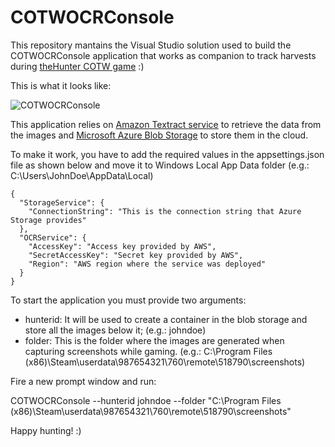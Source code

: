 # COTWOCRConsole
This repository mantains the Visual Studio solution used to build the COTWOCRConsole application that works as companion to track harvests during [theHunter COTW game](http://callofthewild.thehunter.com/en) :)

This is what it looks like:

![COTWOCRConsole](https://cdn.discordapp.com/attachments/414084461706215424/662368677387305025/unknown.png)

This application relies on [Amazon Textract service](https://aws.amazon.com/textract/) to retrieve the data from the images and [Microsoft Azure Blob Storage](https://docs.microsoft.com/en-us/azure/storage/blobs/storage-blobs-introduction) to store them in the cloud.

To make it work, you have to add the required values in the appsettings.json file as shown below and move it to Windows Local App Data folder (e.g.: C:\Users\JohnDoe\AppData\Local)

```
{
  "StorageService": {
    "ConnectionString": "This is the connection string that Azure Storage provides"
  },
  "OCRService": {
    "AccessKey": "Access key provided by AWS",
    "SecretAccessKey": "Secret key provided by AWS",
    "Region": "AWS region where the service was deployed"
  }
}
```

To start the application you must provide two arguments:

- hunterid: It will be used to create a container in the blob storage and store all the images below it; (e.g.: johndoe)
- folder: This is the folder where the images are generated when capturing screenshots while gaming. (e.g.: C:\Program Files (x86)\Steam\userdata\987654321\760\remote\518790\screenshots)

Fire a new prompt window and run:

COTWOCRConsole --hunterid johndoe --folder "C:\Program Files (x86)\Steam\userdata\987654321\760\remote\518790\screenshots"

Happy hunting! :)
